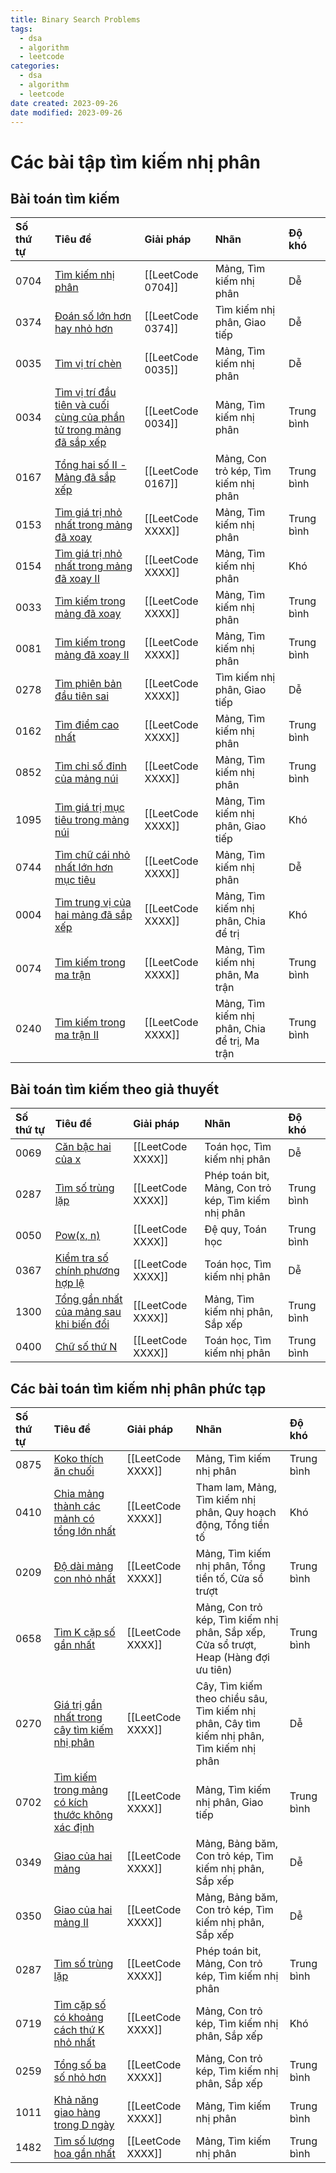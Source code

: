 ```yaml
---
title: Binary Search Problems
tags:
  - dsa
  - algorithm
  - leetcode
categories:
  - dsa
  - algorithm
  - leetcode
date created: 2023-09-26
date modified: 2023-09-26
---
```


# Các bài tập tìm kiếm nhị phân

## Bài toán tìm kiếm

| Số thứ tự | Tiêu đề | Giải pháp | Nhãn | Độ khó |
| :------ | :------ | :------ | :------ | :------ |
| 0704 | [Tìm kiếm nhị phân](https://leetcode.com/problems/binary-search/) | [[LeetCode 0704]] | Mảng, Tìm kiếm nhị phân | Dễ |
| 0374 | [Đoán số lớn hơn hay nhỏ hơn](https://leetcode.com/problems/guess-number-higher-or-lower/) | [[LeetCode 0374]] | Tìm kiếm nhị phân, Giao tiếp | Dễ |
| 0035 | [Tìm vị trí chèn](https://leetcode.com/problems/search-insert-position/) | [[LeetCode 0035]] | Mảng, Tìm kiếm nhị phân | Dễ |
| 0034 | [Tìm vị trí đầu tiên và cuối cùng của phần tử trong mảng đã sắp xếp](https://leetcode.com/problems/find-first-and-last-position-of-element-in-sorted-array/) | [[LeetCode 0034]] | Mảng, Tìm kiếm nhị phân | Trung bình |
| 0167 | [Tổng hai số II - Mảng đã sắp xếp](https://leetcode.com/problems/two-sum-ii-input-array-is-sorted/) | [[LeetCode 0167]] | Mảng, Con trỏ kép, Tìm kiếm nhị phân | Trung bình |
| 0153 | [Tìm giá trị nhỏ nhất trong mảng đã xoay](https://leetcode.com/problems/find-minimum-in-rotated-sorted-array/) | [[LeetCode XXXX]] | Mảng, Tìm kiếm nhị phân | Trung bình |
| 0154 | [Tìm giá trị nhỏ nhất trong mảng đã xoay II](https://leetcode.com/problems/find-minimum-in-rotated-sorted-array-ii/) | [[LeetCode XXXX]] | Mảng, Tìm kiếm nhị phân | Khó |
| 0033 | [Tìm kiếm trong mảng đã xoay](https://leetcode.com/problems/search-in-rotated-sorted-array/) | [[LeetCode XXXX]] | Mảng, Tìm kiếm nhị phân | Trung bình |
| 0081 | [Tìm kiếm trong mảng đã xoay II](https://leetcode.com/problems/search-in-rotated-sorted-array-ii/) | [[LeetCode XXXX]] | Mảng, Tìm kiếm nhị phân | Trung bình |
| 0278 | [Tìm phiên bản đầu tiên sai](https://leetcode.com/problems/first-bad-version/) | [[LeetCode XXXX]] | Tìm kiếm nhị phân, Giao tiếp | Dễ |
| 0162 | [Tìm điểm cao nhất](https://leetcode.com/problems/find-peak-element/) | [[LeetCode XXXX]] | Mảng, Tìm kiếm nhị phân | Trung bình |
| 0852 | [Tìm chỉ số đỉnh của mảng núi](https://leetcode.com/problems/peak-index-in-a-mountain-array/) | [[LeetCode XXXX]] | Mảng, Tìm kiếm nhị phân | Trung bình |
| 1095 | [Tìm giá trị mục tiêu trong mảng núi](https://leetcode.com/problems/find-in-mountain-array/) | [[LeetCode XXXX]] | Mảng, Tìm kiếm nhị phân, Giao tiếp | Khó |
| 0744 | [Tìm chữ cái nhỏ nhất lớn hơn mục tiêu](https://leetcode.com/problems/find-smallest-letter-greater-than-target/) | [[LeetCode XXXX]] | Mảng, Tìm kiếm nhị phân | Dễ |
| 0004 | [Tìm trung vị của hai mảng đã sắp xếp](https://leetcode.com/problems/median-of-two-sorted-arrays/) | [[LeetCode XXXX]] | Mảng, Tìm kiếm nhị phân, Chia để trị | Khó |
| 0074 | [Tìm kiếm trong ma trận](https://leetcode.com/problems/search-a-2d-matrix/) | [[LeetCode XXXX]] | Mảng, Tìm kiếm nhị phân, Ma trận | Trung bình |
| 0240 | [Tìm kiếm trong ma trận II](https://leetcode.com/problems/search-a-2d-matrix-ii/) | [[LeetCode XXXX]] | Mảng, Tìm kiếm nhị phân, Chia để trị, Ma trận | Trung bình |

## Bài toán tìm kiếm theo giả thuyết

| Số thứ tự | Tiêu đề | Giải pháp | Nhãn | Độ khó |
| :------ | :------ | :------ | :------ | :------ |
| 0069 | [Căn bậc hai của x](https://leetcode.com/problems/sqrtx/) | [[LeetCode XXXX]] | Toán học, Tìm kiếm nhị phân | Dễ |
| 0287 | [Tìm số trùng lặp](https://leetcode.com/problems/find-the-duplicate-number/) | [[LeetCode XXXX]] | Phép toán bit, Mảng, Con trỏ kép, Tìm kiếm nhị phân | Trung bình |
| 0050 | [Pow(x, n)](https://leetcode.com/problems/powx-n/) | [[LeetCode XXXX]] | Đệ quy, Toán học | Trung bình |
| 0367 | [Kiểm tra số chính phương hợp lệ](https://leetcode.com/problems/valid-perfect-square/) | [[LeetCode XXXX]] | Toán học, Tìm kiếm nhị phân | Dễ |
| 1300 | [Tổng gần nhất của mảng sau khi biến đổi](https://leetcode.com/problems/sum-of-mutated-array-closest-to-target/) | [[LeetCode XXXX]] | Mảng, Tìm kiếm nhị phân, Sắp xếp | Trung bình |
| 0400 | [Chữ số thứ N](https://leetcode.com/problems/nth-digit/) | [[LeetCode XXXX]] | Toán học, Tìm kiếm nhị phân | Trung bình |

## Các bài toán tìm kiếm nhị phân phức tạp

| Số thứ tự | Tiêu đề | Giải pháp | Nhãn | Độ khó |
| :------ | :------ | :------ | :------ | :------ |
| 0875 | [Koko thích ăn chuối](https://leetcode.com/problems/koko-eating-bananas/) | [[LeetCode XXXX]] | Mảng, Tìm kiếm nhị phân | Trung bình |
| 0410 | [Chia mảng thành các mảnh có tổng lớn nhất](https://leetcode.com/problems/split-array-largest-sum/) | [[LeetCode XXXX]] | Tham lam, Mảng, Tìm kiếm nhị phân, Quy hoạch động, Tổng tiền tố | Khó |
| 0209 | [Độ dài mảng con nhỏ nhất](https://leetcode.com/problems/minimum-size-subarray-sum/) | [[LeetCode XXXX]] | Mảng, Tìm kiếm nhị phân, Tổng tiền tố, Cửa sổ trượt | Trung bình |
| 0658 | [Tìm K cặp số gần nhất](https://leetcode.com/problems/find-k-closest-elements/) | [[LeetCode XXXX]] | Mảng, Con trỏ kép, Tìm kiếm nhị phân, Sắp xếp, Cửa sổ trượt, Heap (Hàng đợi ưu tiên) | Trung bình |
| 0270 | [Giá trị gần nhất trong cây tìm kiếm nhị phân](https://leetcode.com/problems/closest-binary-search-tree-value/) | [[LeetCode XXXX]] | Cây, Tìm kiếm theo chiều sâu, Tìm kiếm nhị phân, Cây tìm kiếm nhị phân, Tìm kiếm nhị phân | Dễ |
| 0702 | [Tìm kiếm trong mảng có kích thước không xác định](https://leetcode.com/problems/search-in-a-sorted-array-of-unknown-size/) | [[LeetCode XXXX]] | Mảng, Tìm kiếm nhị phân, Giao tiếp | Trung bình |
| 0349 | [Giao của hai mảng](https://leetcode.com/problems/intersection-of-two-arrays/) | [[LeetCode XXXX]] | Mảng, Bảng băm, Con trỏ kép, Tìm kiếm nhị phân, Sắp xếp | Dễ |
| 0350 | [Giao của hai mảng II](https://leetcode.com/problems/intersection-of-two-arrays-ii/) | [[LeetCode XXXX]] | Mảng, Bảng băm, Con trỏ kép, Tìm kiếm nhị phân, Sắp xếp | Dễ |
| 0287 | [Tìm số trùng lặp](https://leetcode.com/problems/find-the-duplicate-number/) | [[LeetCode XXXX]] | Phép toán bit, Mảng, Con trỏ kép, Tìm kiếm nhị phân | Trung bình |
| 0719 | [Tìm cặp số có khoảng cách thứ K nhỏ nhất](https://leetcode.com/problems/find-k-th-smallest-pair-distance/) | [[LeetCode XXXX]] | Mảng, Con trỏ kép, Tìm kiếm nhị phân, Sắp xếp | Khó |
| 0259 | [Tổng số ba số nhỏ hơn](https://leetcode.com/problems/3sum-smaller/) | [[LeetCode XXXX]] | Mảng, Con trỏ kép, Tìm kiếm nhị phân, Sắp xếp | Trung bình |
| 1011 | [Khả năng giao hàng trong D ngày](https://leetcode.com/problems/capacity-to-ship-packages-within-d-days/) | [[LeetCode XXXX]] | Mảng, Tìm kiếm nhị phân | Trung bình |
| 1482 | [Tìm số lượng hoa gần nhất](https://leetcode.com/problems/minimum-number-of-days-to-make-m-bouquets/) | [[LeetCode XXXX]] | Mảng, Tìm kiếm nhị phân | Trung bình |
